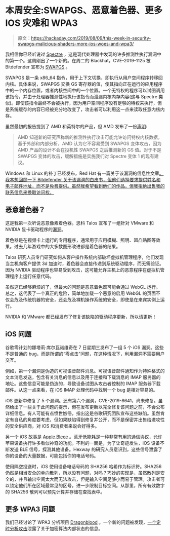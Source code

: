 # 本周安全:SWAPGS、恶意着色器、更多 IOS 灾难和 WPA3

> 原文：<https://hackaday.com/2019/08/09/this-week-in-security-swapgs-malicious-shaders-more-ios-woes-and-wpa3/>

我相信你已经听说过 [Spectre](https://hackaday.com/2018/01/05/lets-talk-intel-meltdown-and-spectre/) ，这是现代处理器中发现的许多推测性执行漏洞中的第一个。这周刚出了一个新的。在周二的 Blackhat，CVE-2019-1125 被 Bitdefender 宣布为 [SWAPGS](https://www.bitdefender.com/business/swapgs-attack.html) 。

SWAPGS 是一条 x86_64 指令，用于上下文切换，即执行从用户空间程序转移回内核。具体来说，SWAPGS 交换 GS 寄存器的值，使其指向正在运行的应用程序中的一个内存位置，或者内核空间中的一个位置。一个无特权的程序可以试图调用该指令，并由于处理器推测性地执行该指令而泄漏内核内存内容(这与 Spectre 类似)。即使该指令最终不会被执行，因为用户空间程序没有足够的特权来执行，但是系统缓存的内容已经被充分地改变了，攻击者可以利用这一点来读取任意内核内存。

虽然最初的报告提到了 AMD 和英特尔的产品，但 AMD 发布了一份[声明](https://www.amd.com/en/corporate/product-security):

> AMD 知道新的研究声称新的推测性执行攻击可能允许访问特权内核数据。基于外部和内部分析，AMD 认为它不容易受到 SWAPGS 变体攻击，因为 AMD 产品的设计不会在投机性 SWAPGS 之后推测新的 GS 值。对于不是 SWAPGS 变体的攻击，缓解措施是实施我们对 Spectre 变体 1 的现有建议。

Windows 和 Linux 的补丁已经发布，Red Hat 有一篇关于该漏洞的信息性文章[。我本想回顾一下 Bitdefender 关于该漏洞的白皮书，但他们选择要求提供姓名和电子邮件地址，而不是免费提供。虽然我希望看到他们的作品，但我拒绝出售我的联系信息来换取访问权。](https://access.redhat.com/articles/4329821)

## 恶意着色器？

这是我第一次听说恶意像素着色器。思科 Talos 宣布了一组针对 VMware 和 NVIDIA 显卡驱动程序的[漏洞](https://blog.talosintelligence.com/2019/08/nvidia-vmware-gpu-rce-vulnerabilities.html)。

着色器是在视频卡上运行的专用程序，通常用于应用模糊、照明、凹凸贴图等效果。过去几年游戏中的大多数图形改进都是着色器的结果。

Talos 研究人员专门研究如何从客户操作系统内部破坏虚拟机管理程序，他们发现当主机向客户提供 3d 加速时，着色器会直接传递到系统驱动程序，而无需验证。因为 NVIDIA 驱动程序也容易受到攻击，这可能允许主机上的恶意程序在虚拟机管理程序上运行任意代码。

虽然这已经够麻烦的了，但最大的问题是恶意着色器可能会通过 WebGL 运行。总之，这代表了一个真正的危险，简单地加载一个恶意的启用 WebGL 的页面不仅会危及传统机器的安全，还会危及裸机操作系统的安全，即使是在来宾实例上运行。

NVIDIA 和 VMware 都已经发布了修复该缺陷的驱动程序更新，所以请更新！

## iOS 问题

谷歌零计划的娜塔莉·席尔瓦诺维奇在 7 日星期三发布了一组 5 个 iOS 漏洞。这些不是普通的 bug，而是所谓的“零点击”问题，在这种情况下，利用漏洞不需要用户交互。

例如，第一个漏洞是伪造的可视语音邮件消息。可视语音邮件通知作为特殊格式的文本消息发送，包含有关消息的信息以及用于连接和下载消息的 IMAP 服务器的地址。这些信息可能是伪造的，导致设备试图从攻击者控制的 IMAP 服务器下载邮件。从这一点来看，在 iOS IMAP 处理代码中找到一个 bug 是相对容易的。

iOS 更新中修复了 5 个漏洞。还有第六个漏洞，CVE-2019-8641，尚未修复。虽然给出了一些关于此问题的提示，但在发布更新以完全修复该问题之前，不会公布详细信息。有人可能有点愤世嫉俗，指出这是谷歌研究团队宣布这些缺陷。虽然肯定有自私的角度要考虑，但如果缺陷得到修复并公开，而不是保密并出售给进攻性的安全供应商，对 iOS 和消费者来说会好得多。

另一个 iOS 故事是 [Apple Bleee](https://hexway.io/blog/apple-bleee/) 。蓝牙低能耗是一种非常有用的通信协议，允许苹果设备执行许多看似神奇的功能。不利的一面是，为了让奇迹发生，iOS 设备不断发送 BLE 信号，探测其他设备。Hexway 的研究人员意识到，这些信号泄露了你的设备的大量数据，可能包括你的电话号码。

使用隔空投送时，iOS 使用设备电话号码的 SHA256 哈希作为标识符。SHA256 仍然是相当安全的单向散列，所以没有问题，对吗？巧妙的实现是，虽然散列是安全的，并且输出空间太大而无法攻击，但是输入空间足够小而易于管理。攻击者可以锁定他们所在区域最常见的区号，进一步限制目标空间。从那里，所有有效数字的 SHA256 散列可以预先计算并存储在查找表中。

## 更多 WPA3 问题

我们已经讨论了 WPA3 分析项目 [Dragonblood](https://hackaday.com/2019/04/19/shadowhammer-wpa3-and-alexa-is-listening-this-week-in-computer-security/) 。一个新的问题被发现，[一个定时分析攻击](https://wpa3.mathyvanhoef.com/#new)泄露了关于加密算法内部状态的信息。